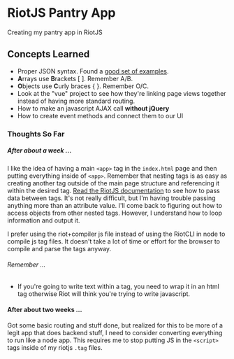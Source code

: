 # RiotJS Pantry App
Creating my pantry app in RiotJS

## Concepts Learned
* Proper JSON syntax. Found a [good set of examples](https://adobe.github.io/Spry/samples/data_region/JSONDataSetSample.html).
* **A**rrays use **B**rackets [ ]. Remember A/B.
* **O**bjects use **C**urly braces { }. Remember O/C.
* Look at the "vue" project to see how they're linking page views together instead of having more standard routing.
* How to make an javascript AJAX call **without jQuery**
* How to create event methods and connect them to our UI

### Thoughts So Far
##### After about a week ...
I like the idea of having a main ```<app>``` tag in the ```index.html``` page and then putting everything inside of ```<app>```. Remember that nesting tags is as easy as creating another tag outside of the main page structure and referencing it within the desired tag. [Read the RiotJS documentation](http://riotjs.com/guide/#nested-tags) to see how to pass data between tags. It's not really difficult, but I'm having trouble passing anything more than an attribute value. I'll come back to figuring out how to access objects from other nested tags. However, I understand how to loop information and output it.

I prefer using the riot+compiler js file instead of using the RiotCLI in node to compile js tag files. It doesn't take a lot of time or effort for the browser to compile and parse the tags anyway.

###### Remember ...
* If you're going to write text within a tag, you need to wrap it in an html tag otherwise Riot will think you're trying to write javascript.


#### After about two weeks ...
Got some basic routing and stuff done, but realized for this to be more of a legit app that does backend stuff, I need to consider converting everything to run like a node app. This requires me to stop putting JS in the ```<script>``` tags inside of my riotjs ```.tag``` files.
